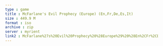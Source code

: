 ```yaml
---
type : game
title : McFarlane's Evil Prophecy (Europe) (En,Fr,De,Es,It)
size : 449.9 M
format : iso
archive : zip
server : myrient
link2 : McFarlane%27s%20Evil%20Prophecy%20%28Europe%29%20%28En%2CFr%2CDe%2CEs%2CIt%29
---
```

